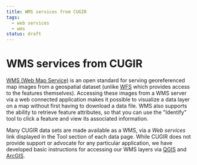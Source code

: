 ```yaml
---
title: WMS services from CUGIR
tags:
  - web services
  - wms
status: draft
---
```


# WMS services from CUGIR

[WMS (Web Map Service)](http://www.opengeospatial.org/standards/wms) is an open standard for serving georeferenced map images from
a geospatial dataset (unlike [WFS](wfs.md) which provides access to the features themselves).  Accessing these images from a WMS server via a web connected application makes it possible to visualize a data layer on a map without first having to download a data file. WMS also supports the ability to retrieve feature attributes, so that you can use the "Identify" tool to click a feature and view its associated information.

Many CUGIR data sets are made available as a WMS, via a *Web services* link displayed in the Tool section of each data page. While CUGIR does not provide support or advocate for any particular application, we have developed basic instructions for accessing our WMS layers via [QGIS](wms-qgis.md) and [ArcGIS](wms-arcgis.md).
